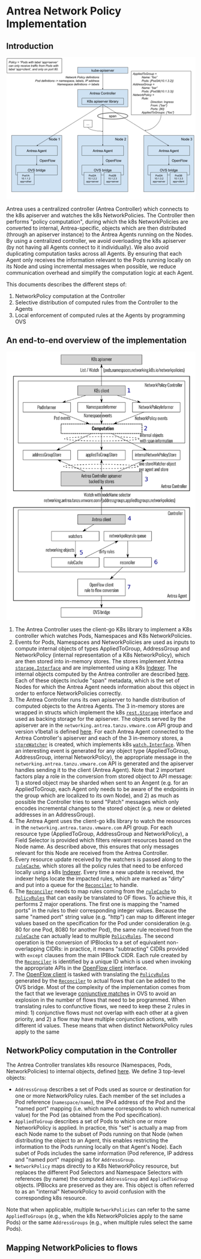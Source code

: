 # Antrea Network Policy Implementation

## Introduction

![Antrea NP overview](/docs/assets/antrea-np-overview.png)

Antrea uses a centralized controller (Antrea Controller) which connects to the
k8s apiserver and watches the k8s NetworkPolicies. The Controller then performs
"policy computation", during which the k8s NetworkPolicies are converted to
internal, Antrea-specific, objects which are then distributed (through an
apiserver instance) to the Antrea Agents running on the Nodes. By using a
centralized controller, we avoid overloading the k8s apiserver (by not having
all Agents connect to it individually). We also avoid duplicating computation
tasks across all Agents. By ensuring that each Agent only receives the
information relevant to the Pods running locally on its Node and using
incremental messages when possible, we reduce communication overhead and
simplify the computation logic at each Agent.

This documents describes the different steps of:

1. NetworkPolicy computation at the Controller
2. Selective distribution of computed rules from the Controller to the Agents
3. Local enforcement of computed rules at the Agents by programming OVS

## An end-to-end overview of the implementation

![Antrea NP implementation](/docs/assets/antrea-np-implementation.svg)

1. The Antrea Controller uses the client-go K8s library to implement a K8s
   controller which watches Pods, Namespaces and K8s NetworkPolicies.
2. Events for Pods, Namespaces and NetworkPolicies are used as inputs to compute
   internal objects of types AppliedToGroup, AddressGroup and NetworkPolicy
   (internal representation of a K8s NetworkPolicy), which are then stored into
   in-memory stores. The stores implement Antrea [`storage.Interface`] and are
   implemented using a K8s [Indexer]. The internal objects computed by the
   Antrea controller are described
   [here](#network-policy-computation-in-the-controller). Each of these objects
   include "span" metadata, which is the set of Nodes for which the Antrea Agent
   needs information about this object in order to enforce NetworkPolicies
   correctly.
3. The Antrea Controller runs its own apiserver to handle distribution of
   computed objects to the Antrea Agents. The 3 in-memory stores are wrapped in
   structs which implement the k8s [`rest.Storage`] interface and used as
   backing storage for the apiserver. The objects served by the apiserver are in
   the `networking.antrea.tanzu.vmware.com` API group and version v1beta1 is
   defined
   [here](https://github.com/vmware-tanzu/antrea/blob/master/pkg/apis/networking/v1beta1/types.go). For
   each Antrea Agent connected to the Antrea Controller's apiserver and each of
   the 3 in-memory stores, a [`storeWatcher`] is created, which implements k8s
   [`watch.Interface`].  When an interesting event is generated for any object
   type (AppliedToGroup, AddressGroup, internal NetworkPolicy), the appropriate
   message in the `networking.antrea.tanzu.vmware.com` API is generated and the
   apiserver handles sending it to the client (Antrea Agent). Note that 2
   important factors play a role in the conversion from stored object to API
   message: 1) a stored object may be sharded when sent to an Angent (e.g. for
   an AppliedToGroup, each Agent only needs to be aware of the endpoints in the
   group which are localized to its own Node), and 2) as much as possible the
   Controller tries to send "Patch" messages which only encodes incremental
   changes to the stored object (e.g. new or deleted addresses in an
   AddressGroup).
4. The Antrea Agent uses the client-go k8s library to watch the resources in the
   `networking.antrea.tanzu.vmware.com` API group. For each resource type
   (AppliedToGroup, AddressGroup and NetworkPolicy), a Field Selector is
   provided which filters relevant resources based on the Node name. As
   described above, this ensures that only messages relevant for this Node are
   received from the Antrea Controller.
5. Every resource update received by the watchers is passed along to the
   [`ruleCache`], which stores all the policy rules that need to be enforced
   locally using a k8s [Indexer]. Every time a new update is received, the
   indexer helps locate the impacted rules, which are marked as "dirty" and put
   into a queue for the [`Reconciler`] to handle.
6. The [`Reconciler`] needs to map rules coming from the [`ruleCache`] to
   [`PolicyRules`] that can easily be translated to OF flows. To achieve this,
   it performs 2 major operations. The first one is mapping the "named ports" in
   the rules to their corresponding integer values. Because the same "named
   port" string value (e.g. "http") can map to different integer values based on
   the specification for the Pod under consideration (e.g. 80 for one Pod, 8080
   for another Pod), the same rule received from the [`ruleCache`] can actually
   lead to multiple [`PolicyRules`]. The second operation is the conversion of
   IPBlocks to a set of equivalent non-overlapping CIDRs: in practice, it means
   "subtracting" CIDRs provided with `except` clauses from the main IPBlock
   CIDR. Each rule created by the [`Reconciler`] is identified by a unique ID
   which is used when invoking the appropriate APIs in the [OpenFlow client]
   interface.
7. The [OpenFlow client] is tasked with translating the [`PolicyRules`]
   generated by the [`Reconciler`] to actual flows that can be added to the OVS
   bridge. Most of the complexity of the implementation comes from the fact that
   we leverage [conjunctive matches] in OVS to avoid an explosion in the number
   of flows that need to be programmed. When translating rules to confunctive
   flows, we need to keep these 2 rules in mind: 1) conjunctive flows must not
   overlap with each other at a given priority, and 2) a flow may have multiple
   conjunction actions, with different id values. These means that when
   distinct NetworkPolicy rules apply to the same 

## NetworkPolicy computation in the Controller

The Antrea Controller translates k8s resource (Namespaces, Pods,
NetworkPolicies) to internal objects, defined
[here](https://github.com/vmware-tanzu/antrea/blob/master/pkg/controller/types/networkpolicy.go). We
define 3 top-level objects:

 * `AddressGroup` describes a set of Pods used as source or destination for one
   or more NetworkPolicy rules. Each member of the set includes a Pod reference
   (`namespace/name`), the IPv4 address of the Pod and the "named port" mapping
   (i.e. which name corresponds to which numerical value) for the Pod (as
   obtained from the Pod specification).
* `AppliedToGroup` describes a set of Pods to which one or more NetworkPolicy is
   applied. In practice, this "set" is actually a map from each Node name to the
   subset of Pods running on that Node (when distributing the object to an
   Agent, this enables restricting the information to the Pods running locally
   on that Agent's Node). Each subet of Pods includes the same information (Pod
   reference, IP address and "named port" mapping) as for `AddressGroup`.
* `NetworkPolicy` maps directly to a K8s NetworkPolicy resource, but replaces
   the different Pod Selectors and Namespace Selectors with references (by name)
   the computed `AddressGroup` and `AppliedToGroup` objects. IPBlocks are
   preserved as they are. This object is often referred to as an "internal"
   NetworkPolicy to avoid confusion with the corresponding k8s resource.

Note that when applicable, multiple `NetworkPolicies` can refer to the same
`AppliedToGroups` (e.g., when the k8s NetworkPolicies apply to the same Pods) or
the same `AddressGroups` (e.g., when multiple rules select the same Pods).

## Mapping NetworkPolicies to flows

[`storage.Interface`]: https://github.com/vmware-tanzu/antrea/blob/master/pkg/apiserver/storage/interfaces.go
[Indexer]: https://godoc.org/k8s.io/client-go/tools/cache#Indexer
[`rest.Storage`]: https://godoc.org/k8s.io/apiserver/pkg/registry/rest#Storage
[`storeWatcher`]: https://github.com/vmware-tanzu/antrea/blob/master/pkg/apiserver/storage/ram/watch.go
[`watch.Interface`]: https://godoc.org/k8s.io/apimachinery/pkg/watch#Interface
[`ruleCache`]: https://github.com/vmware-tanzu/antrea/blob/master/pkg/agent/controller/networkpolicy/cache.go
[`Reconciler`]: https://github.com/vmware-tanzu/antrea/blob/master/pkg/agent/controller/networkpolicy/reconciler.go
[`PolicyRules`]: https://github.com/vmware-tanzu/antrea/blob/master/pkg/agent/types/networkpolicy.go
[OpenFlow client]: https://github.com/vmware-tanzu/antrea/blob/master/pkg/agent/openflow/client.go
[conjunctive matches]: http://www.openvswitch.org/support/dist-docs/ovs-fields.7.txt
